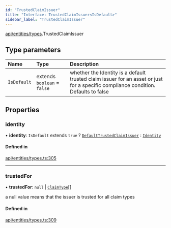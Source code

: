 ```yaml
---
id: "TrustedClaimIssuer"
title: "Interface: TrustedClaimIssuer<IsDefault>"
sidebar_label: "TrustedClaimIssuer"
---
```


[api/entities/types](../../../../../modules/API/Entities/Types/Types.md).TrustedClaimIssuer

## Type parameters

| Name | Type | Description |
| :------ | :------ | :------ |
| `IsDefault` | extends `boolean` = ``false`` | whether the Identity is a default trusted claim issuer for an asset or just for a specific compliance condition. Defaults to false |

## Properties

### identity

• **identity**: `IsDefault` extends ``true`` ? [`DefaultTrustedClaimIssuer`](../../../../../classes/API/Entities/DefaultTrustedClaimIssuer/DefaultTrustedClaimIssuer.md) : [`Identity`](../../../../../classes/API/Entities/Identity/Identity.md)

#### Defined in

[api/entities/types.ts:305](https://github.com/PolymeshAssociation/polymesh-sdk/blob/fedc4714f/src/api/entities/types.ts#L305)

___

### trustedFor

• **trustedFor**: ``null`` \| [`ClaimType`](../../../../../enums/API/Entities/Types/ClaimType/ClaimType.md)[]

a null value means that the issuer is trusted for all claim types

#### Defined in

[api/entities/types.ts:309](https://github.com/PolymeshAssociation/polymesh-sdk/blob/fedc4714f/src/api/entities/types.ts#L309)
